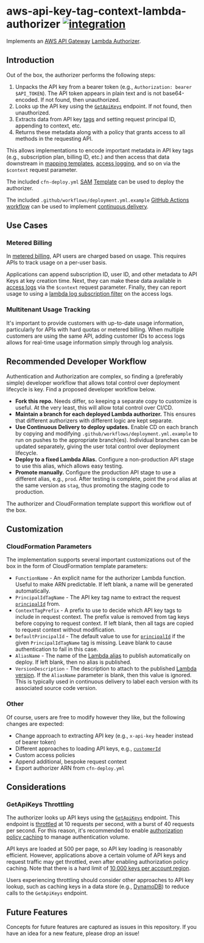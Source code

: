 # aws-api-key-tag-context-lambda-authorizer [![integration](https://github.com/aleph0io/aws-api-key-tag-context-lambda-authorizer/actions/workflows/integration.yml/badge.svg)](https://github.com/aleph0io/aws-api-key-tag-context-lambda-authorizer/actions/workflows/integration.yml)

Implements an [AWS API Gateway](https://docs.aws.amazon.com/apigateway/latest/developerguide/welcome.html) [Lambda Authorizer](https://docs.aws.amazon.com/apigateway/latest/developerguide/apigateway-use-lambda-authorizer.html).

## Introduction

Out of the box, the authorizer performs the following steps:

1. Unpacks the API key from a bearer token (e.g., `Authorization: bearer $API_TOKEN`). The API token appears in plain text and is not base64-encoded. If not found, then unauthorized.
2. Looks up the API key using the [`GetApiKeys`](https://docs.aws.amazon.com/apigateway/latest/api/API_GetApiKeys.html) endpoint. If not found, then unauthorized.
3. Extracts data from API key [tags](https://docs.aws.amazon.com/apigateway/latest/developerguide/apigateway-tagging.html) and setting request principal ID, appending to context, etc.
4. Returns these metadata along with a policy that grants access to all methods in the requesting API.

This allows implementations to encode important metadata in API key tags (e.g., subscription plan, billing ID, etc.) and then access that data downstream in [mapping templates](https://docs.aws.amazon.com/apigateway/latest/developerguide/models-mappings.html), [access logging](https://docs.aws.amazon.com/apigateway/latest/developerguide/api-gateway-mapping-template-reference.html), and so on via the `$context` request parameter.

The included `cfn-deploy.yml` [SAM](https://docs.aws.amazon.com/serverless-application-model/latest/developerguide/sam-specification.html) [Template](https://docs.aws.amazon.com/AWSCloudFormation/latest/UserGuide/template-reference.html) can be used to deploy the authorizer.

The included `.github/workflows/deployment.yml.example` [GitHub Actions workflow](https://docs.github.com/en/actions) can be used to implement [continuous delivery](https://en.wikipedia.org/wiki/Continuous_delivery).

## Use Cases

### Metered Billing

In [metered billing](https://stripe.com/docs/billing/subscriptions/usage-based), API users are charged based on usage. This requires APIs to track usage on a per-user basis.

Applications can append subscription ID, user ID, and other metadata to API Keys at key creation time. Next, they can make these data available in [access logs](https://docs.aws.amazon.com/apigateway/latest/developerguide/api-gateway-mapping-template-reference.html) via the `$context` request parameter. Finally, they can report usage to using a [lambda log subscription filter](https://docs.aws.amazon.com/AmazonCloudWatch/latest/logs/SubscriptionFilters.html#LambdaFunctionExample) on the access logs.

### Multitenant Usage Tracking

It's important to provide customers with up-to-date usage information, particularly for APIs with hard quotas or metered billing. When multiple customers are using the same API, adding customer IDs to access logs allows for real-time usage information simply through log analysis.

## Recommended Developer Workflow

Authentication and Authorization are complex, so finding a (preferably simple) developer workflow that allows total control over deployment lifecycle is key. Find a proposed developer workflow below.

* **Fork this repo.** Needs differ, so keeping a separate copy to customize is useful. At the very least, this will allow total control over CI/CD.
* **Maintain a branch for each deployed Lambda authorizer.** This ensures that different authorizers with different logic are kept separate.
* **Use Continuous Delivery to deploy updates.** Enable CD on each branch by copying and modifying `.github/workflows/deployment.yml.example` to run on pushes to the appropriate branch(es). Individual branches can be updated separately, giving the user total control over deployment lifecycle.
* **Deploy to a fixed Lambda Alias.** Configure a non-production API stage to use this alias, which allows easy testing.
* **Promote manually.** Configure the production API stage to use a different alias, e.g., `prod`. After testing is complete, point the `prod` alias at the same version as `stag`, thus promoting the staging code to production.

The authorizer and CloudFormation template support this workflow out of the box.

## Customization

### CloudFormation Parameters

The implementation supports several important customizations out of the box in the form of CloudFormation template parameters:

* `FunctionName` - An explicit name for the authorizer Lambda function. Useful to make ARN predictable. If left blank, a name will be generated automatically.
* `PrincipalIdTagName` - The API key tag name to extract the request [`principalId`](https://docs.aws.amazon.com/apigateway/latest/developerguide/api-gateway-lambda-authorizer-output.html) from.
* `ContextTagPrefix` - A prefix to use to decide which API key tags to include in request context. The prefix value is removed from tag keys before copying to request context. If left blank, then all tags are copied to request context without modification.
* `DefaultPrincipalId` - The default value to use for [`principalId`](https://docs.aws.amazon.com/apigateway/latest/developerguide/api-gateway-lambda-authorizer-output.html) if the given `PrincipalIdTagName` tag is missing. Leave blank to cause authentication to fail in this case.
* `AliasName` - The name of the [Lambda alias](https://docs.aws.amazon.com/lambda/latest/dg/configuration-aliases.html) to publish automatically on deploy. If left blank, then no alias is published.
* `VersionDescription` - The description to attach to the published [Lambda version](https://docs.aws.amazon.com/lambda/latest/dg/configuration-versions.html). If the `AliasName` parameter is blank, then this value is ignored. This is typically used in continuous delivery to label each version with its associated source code version.

### Other

Of course, users are free to modify however they like, but the following changes are expected:

* Change approach to extracting API key (e.g., `x-api-key` header instead of bearer token)
* Different approaches to loading API keys, e.g., [`customerId`](https://docs.aws.amazon.com/apigateway/latest/api/API_GetApiKeys.html#API_GetApiKeys_RequestSyntax)
* Custom access policies
* Append additional, bespoke request context
* Export authorizer ARN from `cfn-deploy.yml`

## Considerations

### GetApiKeys Throttling

The authorizer looks up API keys using the [`GetApiKeys`](https://docs.aws.amazon.com/apigateway/latest/api/API_GetApiKeys.html) endpoint. This endpoint is [throttled](https://docs.aws.amazon.com/apigateway/latest/developerguide/limits.html#api-gateway-control-service-limits-table) at 10 requests per second, with a burst of 40 requests per second. For this reason, it's recommended to enable [authorization policy caching](https://docs.aws.amazon.com/apigateway/latest/developerguide/apigateway-use-lambda-authorizer.html#api-gateway-lambda-authorizer-flow) to manage authentication volume.

API keys are loaded at 500 per page, so API key loading is reasonably efficient. However, applications above a certain volume of API keys and request traffic may get throttled, even after enabling authorization policy caching. Note that there is a hard limit of [10,000 keys per account region](https://docs.aws.amazon.com/apigateway/latest/developerguide/limits.html#api-gateway-execution-service-limits-table).

Users experiencing throttling should consider other approaches to API key lookup, such as caching keys in a data store (e.g., [DynamoDB](https://aws.amazon.com/dynamodb/)) to reduce calls to the `GetApiKeys` endpoint.

## Future Features

Concepts for future features are captured as issues in this repository. If you have an idea for a new feature, please drop an issue!
